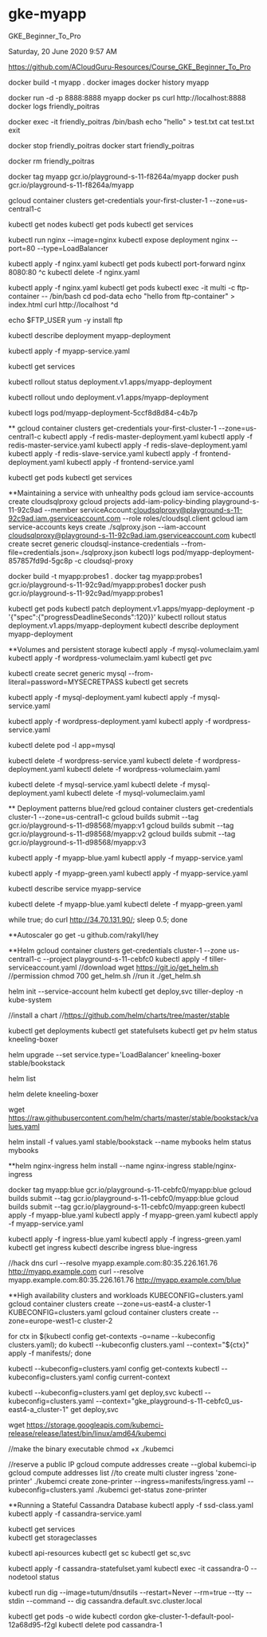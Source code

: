 # gke-myapp

GKE_Beginner_To_Pro

Saturday, 20 June 2020
9:57 AM

https://github.com/ACloudGuru-Resources/Course_GKE_Beginner_To_Pro


docker build -t myapp .
docker images
docker history myapp

docker run -d -p 8888:8888 myapp
docker ps
curl http://localhost:8888
docker logs friendly_poitras

docker exec -it friendly_poitras /bin/bash
echo "hello" > test.txt
cat test.txt
exit

docker stop friendly_poitras
docker start friendly_poitras

docker rm friendly_poitras

docker tag myapp gcr.io/playground-s-11-f8264a/myapp
docker push gcr.io/playground-s-11-f8264a/myapp

gcloud container clusters get-credentials your-first-cluster-1 --zone=us-central1-c

kubectl get nodes
kubectl get pods
kubectl get services

kubectl run nginx --image=nginx
kubectl expose deployment nginx --port=80 --type=LoadBalancer

kubectl apply -f nginx.yaml
kubectl get pods
kubectl port-forward nginx 8080:80
^c
kubectl delete -f nginx.yaml


kubectl apply -f nginx.yaml
kubectl get pods
kubectl exec -it multi -c ftp-container -- /bin/bash
cd pod-data
echo "hello from ftp-container" > index.html
curl http://localhost
^d

echo $FTP_USER
yum -y install ftp



kubectl describe deployment myapp-deployment

kubectl apply -f myapp-service.yaml

kubectl get services

kubectl rollout status deployment.v1.apps/myapp-deployment

kubectl rollout undo deployment.v1.apps/myapp-deployment

kubectl logs pod/myapp-deployment-5ccf8d8d84-c4b7p


**
gcloud container clusters get-credentials your-first-cluster-1 --zone=us-central1-c
kubectl apply -f redis-master-deployment.yaml
kubectl apply -f redis-master-service.yaml
kubectl apply -f redis-slave-deployment.yaml
kubectl apply -f redis-slave-service.yaml
kubectl apply -f frontend-deployment.yaml
kubectl apply -f frontend-service.yaml

kubectl get pods
kubectl get services

**Maintaining a service with unhealthy pods
gcloud iam service-accounts create cloudsqlproxy
gcloud projects add-iam-policy-binding playground-s-11-92c9ad --member serviceAccount:cloudsqlproxy@playground-s-11-92c9ad.iam.gserviceaccount.com --role roles/cloudsql.client
gcloud iam service-accounts keys create ./sqlproxy.json --iam-account cloudsqlproxy@playground-s-11-92c9ad.iam.gserviceaccount.com
kubectl create secret generic cloudsql-instance-credentials --from-file=credentials.json=./sqlproxy.json
kubectl logs pod/myapp-deployment-857857fd9d-5gc8p -c cloudsql-proxy

docker build -t myapp:probes1 .
docker tag myapp:probes1 gcr.io/playground-s-11-92c9ad/myapp:probes1
docker push gcr.io/playground-s-11-92c9ad/myapp:probes1

kubectl get pods
kubectl patch deployment.v1.apps/myapp-deployment -p '{"spec":{"progressDeadlineSeconds":120}}'
kubectl rollout status deployment.v1.apps/myapp-deployment
kubectl describe deployment myapp-deployment

**Volumes and persistent storage
kubectl apply -f mysql-volumeclaim.yaml
kubectl apply -f wordpress-volumeclaim.yaml
kubectl get pvc

kubectl create secret generic mysql --from-literal=password=MYSECRETPASS
kubectl get secrets

kubectl apply -f mysql-deployment.yaml
kubectl apply -f mysql-service.yaml

kubectl apply -f wordpress-deployment.yaml
kubectl apply -f wordpress-service.yaml

kubectl delete pod -l app=mysql

kubectl delete -f wordpress-service.yaml
kubectl delete -f wordpress-deployment.yaml
kubectl delete -f wordpress-volumeclaim.yaml

kubectl delete -f mysql-service.yaml
kubectl delete -f mysql-deployment.yaml
kubectl delete -f mysql-volumeclaim.yaml

** Deployment patterns blue/red
gcloud container clusters get-credentials cluster-1 --zone=us-central1-c
gcloud builds submit --tag gcr.io/playground-s-11-d98568/myapp:v1
gcloud builds submit --tag gcr.io/playground-s-11-d98568/myapp:v2
gcloud builds submit --tag gcr.io/playground-s-11-d98568/myapp:v3

kubectl apply -f myapp-blue.yaml
kubectl apply -f myapp-service.yaml

kubectl apply -f myapp-green.yaml
kubectl apply -f myapp-service.yaml

kubectl describe service myapp-service

kubectl delete -f myapp-blue.yaml
kubectl delete -f myapp-green.yaml

while true; do curl http://34.70.131.90/; sleep 0.5; done

**Autoscaler
go get -u github.com/rakyll/hey


**Helm
gcloud container clusters get-credentials cluster-1 --zone us-central1-c --project playground-s-11-cebfc0
kubectl apply -f tiller-serviceaccount.yaml
//download
wget https://git.io/get_helm.sh
//permission
chmod 700 get_helm.sh
//run it
./get_helm.sh

helm init --service-account helm
kubectl get deploy,svc tiller-deploy -n kube-system

//install a chart
//https://github.com/helm/charts/tree/master/stable

kubectl get deployments
kubectl get statefulsets
kubectl get pv
helm status kneeling-boxer

helm upgrade --set service.type='LoadBalancer' kneeling-boxer stable/bookstack

helm list

helm delete kneeling-boxer

wget https://raw.githubusercontent.com/helm/charts/master/stable/bookstack/values.yaml

helm install -f values.yaml stable/bookstack --name mybooks
helm status mybooks

**helm nginx-ingress
helm install --name nginx-ingress stable/nginx-ingress

docker tag myapp:blue gcr.io/playground-s-11-cebfc0/myapp:blue
gcloud builds submit --tag gcr.io/playground-s-11-cebfc0/myapp:blue
gcloud builds submit --tag gcr.io/playground-s-11-cebfc0/myapp:green
kubectl apply -f myapp-blue.yaml
kubectl apply -f myapp-green.yaml
kubectl apply -f myapp-service.yaml

kubectl apply -f ingress-blue.yaml
kubectl apply -f ingress-green.yaml
kubectl get ingress
kubectl describe ingress blue-ingress

//hack dns
curl --resolve myapp.example.com:80:35.226.161.76 http://myapp.example.com
curl --resolve myapp.example.com:80:35.226.161.76 http://myapp.example.com/blue

**High availability clusters and workloads
KUBECONFIG=clusters.yaml gcloud container clusters create --zone=us-east4-a cluster-1
KUBECONFIG=clusters.yaml gcloud container clusters create --zone=europe-west1-c cluster-2

for ctx in $(kubectl config get-contexts -o=name --kubeconfig clusters.yaml); do kubectl --kubeconfig clusters.yaml --context="${ctx}" apply -f manifests/; done

kubectl --kubeconfig=clusters.yaml config get-contexts
kubectl --kubeconfig=clusters.yaml config current-context

kubectl --kubeconfig=clusters.yaml get deploy,svc
kubectl --kubeconfig=clusters.yaml --context="gke_playground-s-11-cebfc0_us-east4-a_cluster-1" get deploy,svc

wget https://storage.googleapis.com/kubemci-release/release/latest/bin/linux/amd64/kubemci

//make the binary executable
chmod +x ./kubemci

//reserve a public IP
gcloud compute addresses create --global kubemci-ip
gcloud compute addresses list
//to create multi cluster ingress 'zone-printer'
./kubemci create zone-printer --ingress=manifests/ingress.yaml --kubeconfig=clusters.yaml
./kubemci get-status zone-printer

**Running a Stateful Cassandra Database
kubectl apply -f ssd-class.yaml
kubectl apply -f cassandra-service.yaml

kubectl get services  
kubectl get storageclasses

kubectl api-resources
kubectl get sc
kubectl get sc,svc

kubectl apply -f cassandra-statefulset.yaml
kubectl exec -it cassandra-0 -- nodetool status

kubectl run dig --image=tutum/dnsutils --restart=Never --rm=true --tty --stdin --command -- dig cassandra.default.svc.cluster.local

kubectl get pods -o wide
kubectl cordon gke-cluster-1-default-pool-12a68d95-f2gl
kubectl delete pod cassandra-1



